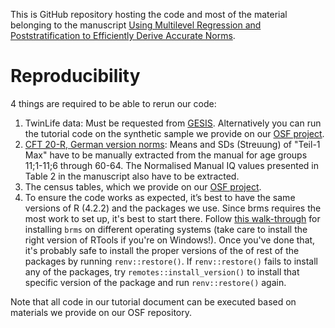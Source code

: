 This is GitHub repository hosting the code and most of the material belonging to the manuscript [Using Multilevel Regression and Poststratification to Efficiently Derive Accurate Norms](https://osf.io/preprints/psyarxiv/fcm3n/). 


# Reproducibility

4 things are required to be able to rerun our code:

1. TwinLife data: Must be requested from [GESIS](https://search.gesis.org/research_data/ZA6701). Alternatively you can run the tutorial code on the synthetic sample we provide on our [OSF project](https://osf.io/2r9sy/).
2. [CFT 20-R, German version norms](https://www.testzentrale.de/shop/grundintelligenztest-skala-2-revision-cft-20-r-mit-wortschatztest-ws-und-zahlenfolgentest-zf-revision-ws-zf-r-90116.html): Means and SDs (Streuung) of "Teil-1 Max" have to be manually extracted from the manual for age groups 11;1-11;6 through 60-64. The Normalised Manual IQ values presented in Table 2 in the manuscript also have to be extracted.
3. The census tables, which we provide on our [OSF project](https://osf.io/2r9sy/).
4. To ensure the code works as expected, it’s best to have the same versions of R (4.2.2) and the packages we use.
Since brms requires the most work to set up, it's best to start there. Follow [this walk-through](https://learnb4ss.github.io/learnB4SS/articles/install-brms.html) for installing `brms` on different operating systems (take care to install the right version of RTools if you're on Windows!). Once you've done that, it's probably safe to install the proper versions of the of rest of the packages by running `renv::restore()`. If `renv::restore()` fails to install any of the packages, try `remotes::install_version()` to install that specific version of the package and run `renv::restore()` again. 


Note that all code in our tutorial document can be executed based on materials we provide on our OSF repository.


